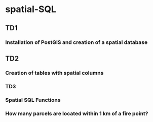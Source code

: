 # spatial-SQL
## TD1
### Installation of PostGIS and creation of a spatial database
## TD2
### Creation of tables with spatial columns
### TD3
### Spatial SQL Functions
### How many parcels are located within 1 km of a fire point?
